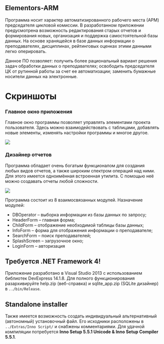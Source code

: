 ## Elementors-ARM

Программа носит характер автоматизированного рабочего места (АРМ) председателя цикловой комиссии. В разработанном приложении предусмотрена возможность редактирования старых отчетов и формирования новых, организация и поддержка самостоятельной базы данных. На основе хранящейся в базе данных информации о преподавателях, дисциплинах, рейтинговых оценках этими данными легко оперировать.

Данное ПО позволяет: получить более рациональный вариант решения задач обработки данных о преподавателях; освободить председателя ЦК от рутинной работы за счет ее автоматизации; заменить бумажные носители данных на электронные.

# Скриншоты

### Главное окно приложения
Главное окно программы позволяет управлять элементами проекта пользователя. Здесь можно взаимодействовать с таблицами, добавлять новые элементы, изменять настройки программы и многое другое.

![](http://aurathemes.ru/inely/p1.png)

### Дизайнер отчетов
Программа обладает очень богатым функционалом для создания любых видов отчетов, а также широким спектром операций над ними. Для этого имеется одноимённая встроенная утилита. С помощью неё можно создавать отчеты любой сложности.

![](http://aurathemes.ru/inely/p2.png)

Программа состоит из 8 взаимосвязанных модулей. Назначение модулей:
-	DBOperator – выборка информации из базы данных по запросу;
-	HeaderForm – главная форма;
-	ChildForm – отображение необходимой таблицы базы данных;
-	InfoForm – форма для отображения информации о преподавателе;
-	SearchForm – поиск преподавателей;
-	SplashScreen – загрузочное окно;
-	LoginForm – авторизация

## Требуется .NET Framework 4!

Приложение разработано в Visual Studio 2013 с использованием библиотек DevExpress 14.1.8. Для полного функционирования разархивируйте help.zip (веб-справка) и sqlite_app.zip (SQLite дизайнер) в `../bin/Release`.

## Standalone installer

Также имеется возможность создать индивидуальный альтернативный (автономный) установочный файл. Его исходники расположены в `../Extras/Inno Script/` и снабжены комментариями. Для удачной компиляции потребуется **Inno Setup 5.5.1 Unicode & Inno Setup Compiler 5.5.1**.
